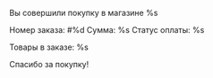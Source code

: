 Вы совершили покупку в магазине %s

Номер заказа: #%d
Сумма: %s
Статус оплаты: %s

Товары в заказе:
%s

Спасибо за покупку!
